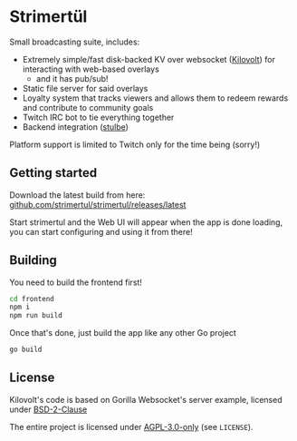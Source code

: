 # Strimertül

Small broadcasting suite, includes:

- Extremely simple/fast disk-backed KV over websocket ([Kilovolt](https://github.com/strimertul/kilovolt)) for interacting with web-based overlays
  - and it has pub/sub!
- Static file server for said overlays
- Loyalty system that tracks viewers and allows them to redeem rewards and contribute to community goals
- Twitch IRC bot to tie everything together
- Backend integration ([stulbe](https://github.com/strimertul/stulbe))

Platform support is limited to Twitch only for the time being (sorry!)

## Getting started

Download the latest build from here: [github.com/strimertul/strimertul/releases/latest](https://github.com/strimertul/strimertul/releases/latest)

Start strimertul and the Web UI will appear when the app is done loading, you can start configuring and using it from there!

## Building

You need to build the frontend first!

```sh
cd frontend
npm i
npm run build
```

Once that's done, just build the app like any other Go project

```sh
go build
```

## License

Kilovolt's code is based on Gorilla Websocket's server example, licensed under [BSD-2-Clause](https://github.com/gorilla/websocket/blob/master/LICENSE)

The entire project is licensed under [AGPL-3.0-only](LICENSE) (see `LICENSE`).